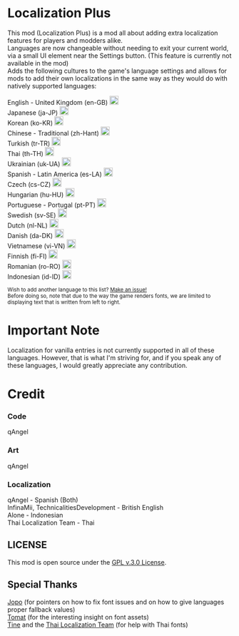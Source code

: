 # Localization Plus
This mod (Localization Plus) is a mod all about adding extra localization features for players and modders alike.  
Languages are now changeable without needing to exit your current world, via a small UI element near the Settings button. (This feature is currently not available in the mod)   
Adds the following cultures to the game's language settings and allows for mods to add their own localizations in the same way as they would do with natively supported languages: 

English - United Kingdom (en-GB) <img src="https://catamphetamine.github.io/country-flag-icons/3x2/GB.svg" width="20">  
Japanese (ja-JP) <img src="https://catamphetamine.github.io/country-flag-icons/3x2/JP.svg" width="20">  
Korean (ko-KR) <img src="https://catamphetamine.github.io/country-flag-icons/3x2/KR.svg" width="20">  
Chinese - Traditional (zh-Hant) <img src="https://catamphetamine.github.io/country-flag-icons/3x2/TW.svg" width="20">  
Turkish (tr-TR) <img src="https://catamphetamine.github.io/country-flag-icons/3x2/TR.svg" width="20">  
Thai (th-TH) <img src="https://catamphetamine.github.io/country-flag-icons/3x2/TH.svg" width="20">  
Ukrainian (uk-UA) <img src="https://catamphetamine.github.io/country-flag-icons/3x2/UA.svg" width="20">  
Spanish - Latin America (es-LA) <img src="https://catamphetamine.github.io/country-flag-icons/3x2/MX.svg" width="20">  
Czech (cs-CZ) <img src="https://catamphetamine.github.io/country-flag-icons/3x2/CZ.svg" width="20">  
Hungarian (hu-HU) <img src="https://catamphetamine.github.io/country-flag-icons/3x2/HU.svg" width="20">  
Portuguese - Portugal (pt-PT) <img src="https://catamphetamine.github.io/country-flag-icons/3x2/PT.svg" width="20">  
Swedish (sv-SE) <img src="https://catamphetamine.github.io/country-flag-icons/3x2/SE.svg" width="20">  
Dutch (nl-NL) <img src="https://catamphetamine.github.io/country-flag-icons/3x2/NL.svg" width="20">  
Danish (da-DK) <img src="https://catamphetamine.github.io/country-flag-icons/3x2/DK.svg" width="20">  
Vietnamese (vi-VN) <img src="https://catamphetamine.github.io/country-flag-icons/3x2/VN.svg" width="20">  
Finnish (fi-FI) <img src="https://catamphetamine.github.io/country-flag-icons/3x2/FI.svg" width="20">  
Romanian (ro-RO) <img src="https://catamphetamine.github.io/country-flag-icons/3x2/RO.svg" width="20">  
Indonesian (id-ID) <img src="https://catamphetamine.github.io/country-flag-icons/3x2/ID.svg" width="20">  
 
<small>Wish to add another language to this list? [Make an issue!](https://github.com/Angeltrisi/MoreLocales/issues)</small>  
<small>Before doing so, note that due to the way the game renders fonts, we are limited to displaying text that is written from left to right.</small>  

# Important Note
Localization for vanilla entries is not currently supported in all of these languages. 
However, that is what I'm striving for, and if you speak any of these languages, I would greatly appreciate any contribution.  

# Credit
### Code
qAngel  
### Art
qAngel  
### Localization
qAngel - Spanish (Both)  
InfinaMii, TechnicalitiesDevelopment - British English  
Alone - Indonesian  
Thai Localization Team - Thai  

## LICENSE
This mod is open source under the [GPL v.3.0 License](https://www.gnu.org/licenses/gpl-3.0.html).

## Special Thanks
[Jopo](https://github.com/JavidPack) (for pointers on how to fix font issues and on how to give languages proper fallback values)  
[Tomat](https://github.com/steviegt6/) (for the interesting insight on font assets)  
[Tine](https://github.com/TineTheUnc) and the [Thai Localization Team](https://github.com/Thai-Localization-Team) (for help with Thai fonts)
